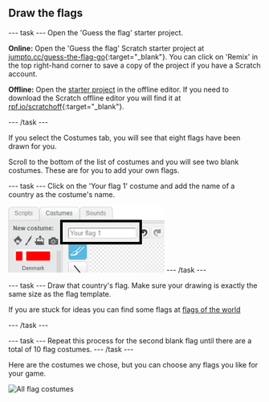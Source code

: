 ## Draw the flags

--- task ---
Open the 'Guess the flag' starter project.

**Online:** Open the 'Guess the flag' Scratch starter project at [jumpto.cc/guess-the-flag-go](http://jumpto.cc/guess-the-flag-go){:target="_blank"}. You can click on 'Remix' in the top right-hand corner to save a copy of the project if you have a Scratch account.

**Offline:** Open the [starter project](resources/guess-the-flag-resources.sb2) in the offline editor. If you need to download the Scratch offline editor you will find it at [rpf.io/scratchoff](http://rpf.io/scratchoff){:target="_blank"}.

--- /task ---

If you select the Costumes tab, you will see that eight flags have been drawn for you.

Scroll to the bottom of the list of costumes and you will see two blank costumes. These are for you to add your own flags.

--- task ---
Click on the 'Your flag 1' costume and add the name of a country as the costume's name.

![Rename costume](images/rename-costume.png)
--- /task ---

--- task ---
Draw that country's flag. Make sure your drawing is exactly the same size as the flag template.

If you are stuck for ideas you can find some flags at [flags of the world](https://www.countries-ofthe-world.com/flags-of-the-world.html)

--- /task ---

--- task ---
Repeat this process for the second blank flag until there are a total of 10 flag costumes.
--- /task ---

Here are the costumes we chose, but you can choose any flags you like for your game.

![All flag costumes](images/all-costumes.png)
